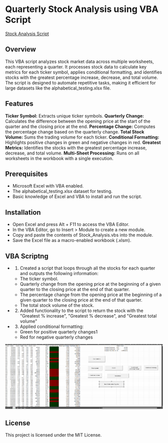 # **Quarterly Stock Analysis using VBA Script**

[Stock Analysis Script](https://github.com/lovecy86/Stock-Analysis-using-VBA/blob/main/FinalChallengeCode.vbs)

## **Overview**
This VBA script analyzes stock market data across multiple worksheets, each representing a quarter. It processes stock data to calculate key metrics for each ticker symbol, applies conditional formatting, and identifies stocks with the greatest percentage increase, decrease, and total volume. The script is designed to automate repetitive tasks, making it efficient for large datasets like the alphabetical_testing.xlsx file.

## **Features**
**Ticker Symbol:** Extracts unique ticker symbols.
**Quarterly Change:** Calculates the difference between the opening price at the start of the quarter and the closing price at the end.
**Percentage Change:** Computes the percentage change based on the quarterly change.
**Total Stock Volume:** Sums the trading volume for each ticker.
**Conditional Formatting:** Highlights positive changes in green and negative changes in red.
**Greatest Metrics:** Identifies the stocks with the greatest percentage increase, decrease, and total volume.
**Multi-Sheet Processing:** Runs on all worksheets in the workbook with a single execution.

## **Prerequisites**
* Microsoft Excel with VBA enabled.
* The alphabetical_testing.xlsx dataset for testing.
* Basic knowledge of Excel and VBA to install and run the script.

## **Installation**
* Open Excel and press Alt + F11 to access the VBA Editor.          
* In the VBA Editor, go to Insert > Module to create a new module.
* Copy and paste the contents of Stock_Analysis.vbs into the module.
* Save the Excel file as a macro-enabled workbook (.xlsm).

## **VBA Scriptng**
* 1. Created a script that loops through all the stocks for each quarter and outputs the following information:
    * The ticker symbol.
    * Quarterly change from the opening price at the beginning of a given quarter to the closing price at the end of that quarter.
    * The percentage change from the opening price at the beginning of a given quarter to the closing price at the end of that quarter.
    * The total stock volume of the stock. 
* 2. Added functionality to the script to return the stock with the "Greatest % increase", "Greatest % decrease", and "Greatest total volume"
* 3. Applied conditional formatting:
    * Green for positive quarterly changes1
    * Red for negative quarterly changes

![resultscreen](ResultScreenshot.png)

## **License**
This project is licensed under the MIT License.

